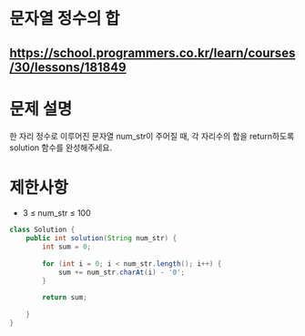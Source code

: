 # 문자열 정수의 합
https://school.programmers.co.kr/learn/courses/30/lessons/181849
---
# 문제 설명
한 자리 정수로 이루어진 문자열 num_str이 주어질 때, 각 자리수의 합을 return하도록 solution 함수를 완성해주세요.

# 제한사항
+ 3 ≤ num_str ≤ 100
```java
class Solution {
    public int solution(String num_str) {
        int sum = 0;
        
        for (int i = 0; i < num_str.length(); i++) {
            sum += num_str.charAt(i) - '0';
        }
        
        return sum;
        
    }
}
```